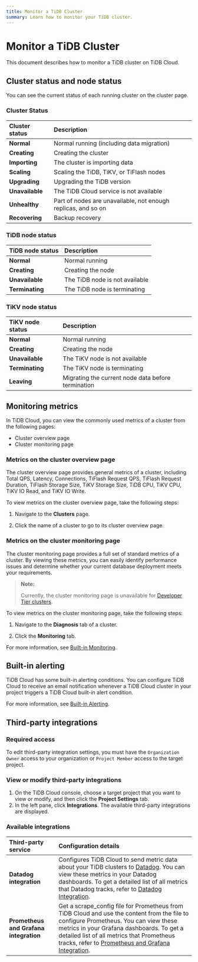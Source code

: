 ```yaml
---
title: Monitor a TiDB Cluster
summary: Learn how to monitor your TiDB cluster.
---
```


# Monitor a TiDB Cluster

This document describes how to monitor a TiDB cluster on TiDB Cloud.

## Cluster status and node status

You can see the current status of each running cluster on the cluster page.

### Cluster Status

| Cluster status | Description |
|:--|:--|
| **Normal** | Normal running (including data migration) |
| **Creating** | Creating the cluster |
| **Importing** | The cluster is importing data |
| **Scaling** | Scaling the TiDB, TiKV, or TiFlash nodes |
| **Upgrading** | Upgrading the TiDB version |
| **Unavailable** | The TiDB Cloud service is not available |
| **Unhealthy** | Part of nodes are unavailable, not enough replicas, and so on |
| **Recovering** | Backup recovery |

### TiDB node status

| TiDB node status | Description |
|:--|:--|
| **Normal** | Normal running |
| **Creating** | Creating the node |
| **Unavailable** | The TiDB node is not available |
| **Terminating** | The TiDB node is terminating |

### TiKV node status

| TiKV node status | Description |
|:--|:--|
| **Normal** | Normal running |
| **Creating** | Creating the node |
| **Unavailable** | The TiKV node is not available |
| **Terminating** | The TiKV node is terminating |
| **Leaving** | Migrating the current node data before termination |

## Monitoring metrics

In TiDB Cloud, you can view the commonly used metrics of a cluster from the following pages:

- Cluster overview page
- Cluster monitoring page

### Metrics on the cluster overview page

The cluster overview page provides general metrics of a cluster, including Total QPS, Latency, Connections, TiFlash Request QPS, TiFlash Request Duration, TiFlash Storage Size, TiKV Storage Size, TiDB CPU, TiKV CPU, TiKV IO Read, and TiKV IO Write.

To view metrics on the cluster overview page, take the following steps:

1. Navigate to the **Clusters** page.

2. Click the name of a cluster to go to its cluster overview page.

### Metrics on the cluster monitoring page

The cluster monitoring page provides a full set of standard metrics of a cluster. By viewing these metrics, you can easily identify performance issues and determine whether your current database deployment meets your requirements.

> **Note:**
>
> Currently, the cluster monitoring page is unavailable for [Developer Tier clusters](/tidb-cloud/select-cluster-tier.md#developer-tier).

To view metrics on the cluster monitoring page, take the following steps:

1. Navigate to the **Diagnosis** tab of a cluster.

2. Click the **Monitoring** tab.

For more information, see [Built-in Monitoring](/tidb-cloud/built-in-monitoring.md).

## Built-in alerting

TiDB Cloud has some built-in alerting conditions. You can configure TiDB Cloud to receive an email notification whenever a TiDB Cloud cluster in your project triggers a TiDB Cloud built-in alert condition.

For more information, see [Built-in Alerting](/tidb-cloud/monitor-built-in-alerting.md).

## Third-party integrations

### Required access

To edit third-party integration settings, you must have the `Organization Owner` access to your organization or `Project Member` access to the target project.

### View or modify third-party integrations

1. On the TiDB Cloud console, choose a target project that you want to view or modify, and then click the **Project Settings** tab.
2. In the left pane, click **Integrations**. The available third-party integrations are displayed.

### Available integrations

| Third-party service  | Configuration details                                        |
| :------------------- | :----------------------------------------------------------- |
| **Datadog integration** | Configures TiDB Cloud to send metric data about your TiDB clusters to [Datadog](https://www.datadoghq.com/). You can view these metrics in your Datadog dashboards. To get a detailed list of all metrics that Datadog tracks, refer to [Datadog Integration](/tidb-cloud/monitor-datadog-integration.md). |
| **Prometheus and Grafana integration** | Get a scrape_config file for Prometheus from TiDB Cloud and use the content from the file to configure Prometheus. You can view these metrics in your Grafana dashboards. To get a detailed list of all metrics that Prometheus tracks, refer to [Prometheus and Grafana Integration](/tidb-cloud/monitor-prometheus-and-grafana-integration.md). |
